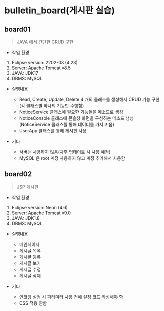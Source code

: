 # bulletin_board(게시판 실습)  

## board01  

> JAVA 에서 간단한 CRUD 구현  

- 작업 환경  

1. Eclipse version: 2202-03 (4.23)  
2. Server: Apache Tomcat v8.5  
3. JAVA: JDK17  
4. DBMS: MySQL  

- 실행내용  

    - Read, Create, Update, Delete 4 개의 클래스를 생성해서 CRUD 기능 구현(각 클래스별 하나의 기능만 수행함)   
    - NoticeService 클래스에 필요한 기능들을 메소드로 생성  
    - NoticeConsole 클래스에 콘솔창 화면을 구성하는 메소드 생성(NoticeService 클래스를 통해 데이터를 가지고 옴)  
    - UserApp 클래스를 통해 게시판 사용   

- 기타  

    - 서버는 사용하지 않음(차후 업데이트 시 사용 예정)  
    - MySQL 은 root 계정 사용하지 않고 계정 추가해서 사용함  

## board02  

> JSP 게시판  

- 작업 환경  

1. Eclipse version: Neon (4.6)  
2. Server: Apache Tomcat v9.0  
3. JAVA: JDK1.8  
4. DBMS: MySQL  

- 실행내용  

    - 메인페이지  
    - 게시글 목록  
    - 게시글 등록  
    - 게시글 보기  
    - 게시글 수정  
    - 게시글 삭제  

- 기타  

    - 인코딩 설정 시 파라미터 사용 전에 설정 코드 작성해야 함  
    - CSS 적용 안함